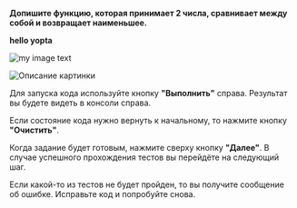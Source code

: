 **Допишите функцию, которая принимает 2 числа, сравнивает между собой и возвращает наименьшее.**

**hello yopta**


![my image text]("https://raw.githubusercontent.com/VladimirGunyavoy/katacoda-scenarios/test_0/python1/assets/katacoda_prom_target_down.png")

<image src="https://raw.githubusercontent.com/VladimirGunyavoy/katacoda-scenarios/test_0/python1/assets/katacoda_prom_target_down.png" alt="Описание картинки">


Для запуска кода используйте кнопку **"Выполнить"** справа.
Результат вы будете видеть в консоли справа.

Если состояние кода нужно вернуть к начальному, то нажмите кнопку **"Очистить"**.

Когда задание будет готовым, нажмите сверху кнопку **"Далее"**.
В случае успешного прохождения тестов вы перейдёте на следующий шаг.

Если какой-то из тестов не будет пройден, то вы получите сообщение об ошибке.
Исправьте код и попробуйте снова.







